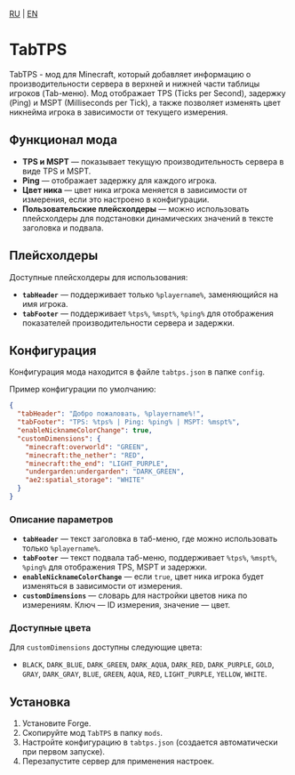 [RU](https://github.com/FanyaOff/TabTPS/blob/main/README_RU.md) | [EN](https://github.com/FanyaOff/TabTPS/blob/main/README.md)

# TabTPS

TabTPS - мод для Minecraft, который добавляет информацию о производительности сервера в верхней и нижней части таблицы игроков (Tab-меню). Мод отображает TPS (Ticks per Second), задержку (Ping) и MSPT (Milliseconds per Tick), а также позволяет изменять цвет никнейма игрока в зависимости от текущего измерения.

## Функционал мода

- **TPS и MSPT** — показывает текущую производительность сервера в виде TPS и MSPT.
- **Ping** — отображает задержку для каждого игрока.
- **Цвет ника** — цвет ника игрока меняется в зависимости от измерения, если это настроено в конфигурации.
- **Пользовательские плейсхолдеры** — можно использовать плейсхолдеры для подстановки динамических значений в тексте заголовка и подвала.

## Плейсхолдеры

Доступные плейсхолдеры для использования:
- **`tabHeader`** — поддерживает только `%playername%`, заменяющийся на имя игрока.
- **`tabFooter`** — поддерживает `%tps%`, `%mspt%`, `%ping%` для отображения показателей производительности сервера и задержки.

## Конфигурация

Конфигурация мода находится в файле `tabtps.json` в папке `config`.

Пример конфигурации по умолчанию:
```json
{
  "tabHeader": "Добро пожаловать, %playername%!",
  "tabFooter": "TPS: %tps% | Ping: %ping% | MSPT: %mspt%",
  "enableNicknameColorChange": true,
  "customDimensions": {
    "minecraft:overworld": "GREEN",
    "minecraft:the_nether": "RED",
    "minecraft:the_end": "LIGHT_PURPLE",
    "undergarden:undergarden": "DARK_GREEN",
    "ae2:spatial_storage": "WHITE"
  }
}
```

### Описание параметров

- **`tabHeader`** — текст заголовка в таб-меню, где можно использовать только `%playername%`.
- **`tabFooter`** — текст подвала таб-меню, поддерживает `%tps%`, `%mspt%`, `%ping%` для отображения TPS, MSPT и задержки.
- **`enableNicknameColorChange`** — если `true`, цвет ника игрока будет изменяться в зависимости от измерения.
- **`customDimensions`** — словарь для настройки цветов ника по измерениям. Ключ — ID измерения, значение — цвет.

### Доступные цвета

Для `customDimensions` доступны следующие цвета:

- `BLACK`, `DARK_BLUE`, `DARK_GREEN`, `DARK_AQUA`, `DARK_RED`, `DARK_PURPLE`, `GOLD`, `GRAY`, `DARK_GRAY`, `BLUE`, `GREEN`, `AQUA`, `RED`, `LIGHT_PURPLE`, `YELLOW`, `WHITE`.

## Установка

1. Установите Forge.
2. Скопируйте мод `TabTPS` в папку `mods`.
3. Настройте конфигурацию в `tabtps.json` (создается автоматически при первом запуске).
4. Перезапустите сервер для применения настроек.
